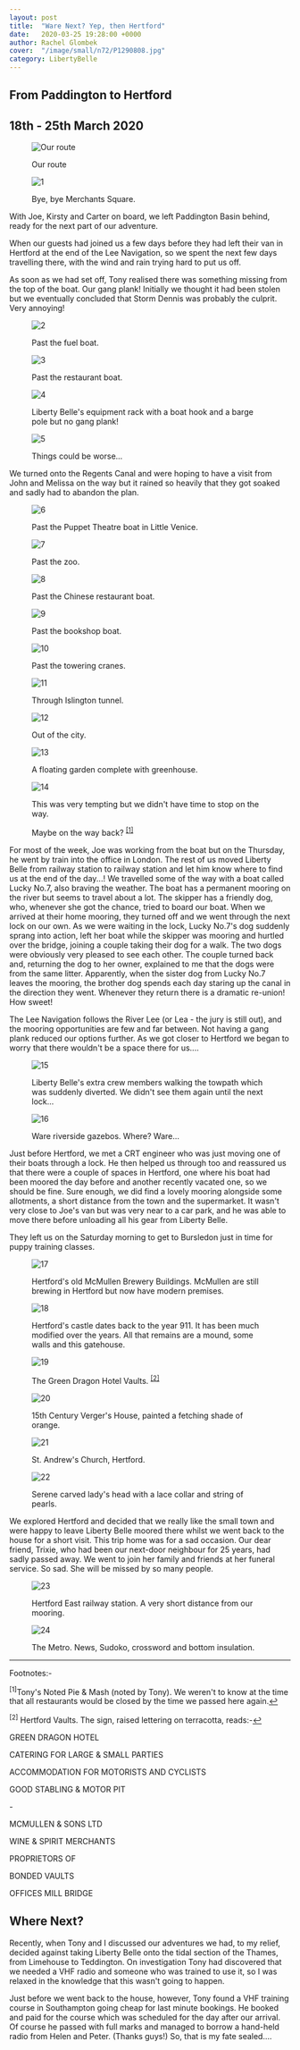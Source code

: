 ```yaml
---
layout: post
title:  "Ware Next? Yep, then Hertford"
date:   2020-03-25 19:28:00 +0000
author: Rachel Glombek
cover:  "/image/small/n72/P1290808.jpg"
category: LibertyBelle
---
```


<h2>From Paddington to Hertford</h2>
<h2>18th - 25th March 2020</h2>
 
<figure>
 <img src="{{site.baseurl}}/image/maps/n72map.png" alt="Our route" >
 <figcaption>
 <p>Our route</p>
 </figcaption>
</figure>

<figure>
 <img src="{{site.baseurl}}/image/small/n72/P1290713.jpg" alt="1" >
 <figcaption>
 <p>Bye, bye Merchants Square.</p>
 </figcaption>
</figure>

<p>With Joe, Kirsty and Carter on board, we left Paddington Basin behind, ready for the next part of our adventure.</p>

<p>When our guests had joined us a few days before they had left their van in Hertford at the end of the Lee Navigation, so we spent the next few days travelling there, with the wind and rain trying hard to put us off.</p>

<p>As soon as we had set off, Tony realised there was something missing from the top of the boat. Our gang plank!
Initially we thought it had been stolen but we eventually concluded that Storm Dennis was probably the culprit. Very annoying!</p>

<figure>
 <img src="{{site.baseurl}}/image/small/n72/P1290710.jpg" alt="2" >
 <figcaption>
 <p>Past the fuel boat.</p>
 </figcaption>
</figure>

<figure>
 <img src="{{site.baseurl}}/image/small/n72/P1290716.jpg" alt="3" >
 <figcaption>
 <p>Past the restaurant boat.</p>
 </figcaption>
</figure>

<figure>
 <img src="{{site.baseurl}}/image/small/n72/P1290726.jpg" alt="4" >
 <figcaption>
 <p>Liberty Belle's equipment rack with a boat hook and a barge pole but no gang plank!</p>
 </figcaption>
</figure>

<figure>
 <img src="{{site.baseurl}}/image/small/n72/P1290749.jpg" alt="5" >
 <figcaption>
 <p>Things could be worse...</p>
 </figcaption>
</figure>

<p>We turned onto the Regents Canal and were hoping to have a visit from John and Melissa on the way but it rained so heavily that they got soaked and sadly had to abandon the plan.</p>

<figure>
 <img src="{{site.baseurl}}/image/small/n72/P1290719.jpg" alt="6" >
 <figcaption>
 <p>Past the Puppet Theatre boat in Little Venice.</p>
 </figcaption>
</figure>

<figure>
 <img src="{{site.baseurl}}/image/small/n72/P1290725.jpg" alt="7" >
 <figcaption>
 <p>Past the zoo.</p>
 </figcaption>
</figure>

<figure>
 <img src="{{site.baseurl}}/image/small/n72/P1290729.jpg" alt="8" >
 <figcaption>
 <p>Past the Chinese restaurant boat.</p>
 </figcaption>
</figure>

<figure>
 <img src="{{site.baseurl}}/image/small/n72/P1290746.jpg" alt="9" >
 <figcaption>
 <p>Past the bookshop boat.</p>
 </figcaption>
</figure>

<figure>
 <img src="{{site.baseurl}}/image/small/n72/P1290743.jpg" alt="10" >
 <figcaption>
 <p>Past the towering cranes.</p>
 </figcaption>
</figure>

<figure>
 <img src="{{site.baseurl}}/image/small/n72/P1290759.jpg" alt="11" >
 <figcaption>
 <p>Through Islington tunnel.</p>
 </figcaption>
</figure>

<figure>
 <img src="{{site.baseurl}}/image/small/n72/P1290780.jpg" alt="12" >
 <figcaption>
 <p>Out of the city.</p>
 </figcaption>
</figure>

<figure>
 <img src="{{site.baseurl}}/image/small/n72/P1290795.jpg" alt="13" >
 <figcaption>
 <p>A floating garden complete with greenhouse.</p>
 </figcaption>
</figure>

<figure>
 <img src="{{site.baseurl}}/image/small/n72/IMG-20200219-WA0000.jpg" alt="14" >
 <figcaption>
 <p>This was very tempting but we didn't have time to stop on the way.</p>
 <p>Maybe on the way back? <sup><a href="#fn1" id="ref1">[1]</a></sup> </p>
 </figcaption>
</figure>

<p>For most of the week, Joe was working from the boat but on the Thursday, he went by train into the office in London. The rest of us moved Liberty Belle from railway station to railway station and let him know where to find us at the end of the day...!
We travelled some of the way with a boat called Lucky No.7, also braving the weather. The boat has a permanent mooring on the river but seems to travel about a lot. The skipper has a friendly dog, who, whenever she got the chance, tried to board our boat.
When we arrived at their home mooring, they turned off and we went through the next lock on our own. As we were waiting in the lock, Lucky No.7's dog suddenly sprang into action, left her boat while the skipper was mooring and hurtled over the bridge, joining a couple taking their dog for a walk. The two dogs were obviously very pleased to see each other. The couple turned back and, returning the dog to her owner, explained to me that the dogs were from the same litter. Apparently, when the sister dog from Lucky No.7 leaves the mooring, the brother dog spends each day staring up the canal in the direction they went. Whenever they return there is a dramatic re-union! How sweet!</p>

<p>The Lee Navigation follows the River Lee (or Lea - the jury is still out), and the mooring opportunities are few and far between. Not having a gang plank reduced our options further. As we got closer to Hertford we began to worry that there wouldn't be a space there for us....</p>

<figure>
 <img src="{{site.baseurl}}/image/small/n72/P1290803.jpg" alt="15" >
 <figcaption>
 <p>Liberty Belle's extra crew members walking the towpath which was suddenly diverted. We didn't see them again until the next lock...</p>
 </figcaption>
</figure>

<figure>
 <img src="{{site.baseurl}}/image/small/n72/P1290808.jpg" alt="16" >
 <figcaption>
 <p>Ware riverside gazebos. Where? Ware...</p>
 </figcaption>
</figure>

<p>Just before Hertford, we met a CRT engineer who was just moving one of their boats through a lock. He then helped us through too and reassured us that there were a couple of spaces in Hertford, one where his boat had been moored the day before and another recently vacated one, so we should be fine. Sure enough, we did find a lovely mooring alongside some allotments, a short distance from the town and the supermarket. It wasn't very close to Joe's van but was very near to a car park, and he was able to move there before unloading all his gear from Liberty Belle.</p>

<p>They left us on the Saturday morning to get to Bursledon just in time for puppy training classes.</p>

<figure>
 <img src="{{site.baseurl}}/image/small/n72/IMG_20200222_124539427.jpg" alt="17" >
 <figcaption>
 <p>Hertford's old McMullen Brewery Buildings. McMullen are still brewing in Hertford but now have modern premises.</p>
 </figcaption>
</figure>

<figure>
 <img src="{{site.baseurl}}/image/small/n72/IMG_20200223_155940249_HDR.jpg" alt="18" >
 <figcaption>
 <p>Hertford's castle dates back to the year 911. It has been much modified over the years. All that remains are a mound, some walls and this gatehouse.</p>
 </figcaption>
</figure>

<figure>
 <img src="{{site.baseurl}}/image/small/n72/IMG_20200223_081850693.jpg" alt="19" >
 <figcaption>
 <p>The Green Dragon Hotel Vaults.  <sup><a href="#fn2" id="ref2">[2]</a></sup>  </p>
 </figcaption>
</figure>

<figure>
 <img src="{{site.baseurl}}/image/small/n72/IMG_20200223_161534925.jpg" alt="20" >
 <figcaption>
 <p>15th Century Verger's House, painted a fetching shade of orange.</p>
 </figcaption>
</figure>

<figure>
 <img src="{{site.baseurl}}/image/small/n72/IMG_20200223_161445976_HDR.jpg" alt="21" >
 <figcaption>
 <p>St. Andrew's Church, Hertford.</p>
 </figcaption>
</figure>

<figure>
 <img src="{{site.baseurl}}/image/small/n72/IMG_20200223_160820307.jpg" alt="22" >
 <figcaption>
 <p>Serene carved lady's head with a lace collar and string of pearls.</p>
 </figcaption>
</figure>

<p>We explored Hertford and decided that we really like the small town and were happy to leave Liberty Belle moored there whilst we went back to the house for a short visit. This trip home was for a sad occasion. Our dear friend, Trixie, who had been our next-door neighbour for 25 years, had sadly passed away. We went to join her family and friends at her funeral service. So sad. She will be missed by so many people.</p>

<figure>
 <img src="{{site.baseurl}}/image/small/n72/IMG_20200225_092657834_HDR.jpg" alt="23" >
 <figcaption>
 <p>Hertford East railway station. A very short distance from our mooring.</p>
 </figcaption>
</figure>

<figure>
 <img src="{{site.baseurl}}/image/small/n72/IMG_20200225_092225643_HDR.jpg" alt="24" >
 <figcaption>
 <p>The Metro. News, Sudoko, crossword and bottom insulation.</p>
 </figcaption>
</figure>

<hr>

<p>Footnotes:-</p>

<sup id="fn1">[1]</sup>Tony's Noted Pie & Mash (noted by Tony). We weren't to know at the time that all restaurants would be closed by the time we passed here again.<a href="#ref1" title="Jump back to footnote 1 in the text.">↩</a>

<sup id="fn2">[2]</sup> Hertford Vaults. The sign, raised lettering on terracotta, reads:-<a href="#ref2" title="Jump back to footnote 2 in the text.">↩</a>

<p class="signtranscript">GREEN DRAGON HOTEL</p>
<p class="signtranscript">CATERING FOR LARGE &amp; SMALL PARTIES</p>
<p class="signtranscript">ACCOMMODATION FOR MOTORISTS AND CYCLISTS</p>
<p class="signtranscript">GOOD STABLING &amp; MOTOR PIT</p>
<p class="signtranscript">-</p>
<p class="signtranscript">MCMULLEN &amp; SONS LTD</p>
<p class="signtranscript">WINE &amp; SPIRIT MERCHANTS</p>
<p class="signtranscript">PROPRIETORS OF</p>
<p class="signtranscript">BONDED VAULTS</p>
<p class="signtranscript">OFFICES MILL BRIDGE</p>



<h2>Where Next?</h2>

<p>Recently, when Tony and I discussed our adventures we had, to my relief, decided against taking Liberty Belle onto the tidal section of the Thames, from Limehouse to Teddington. On investigation Tony had discovered that we needed a VHF radio and someone who was trained to use it, so I was relaxed in the knowledge that this wasn't going to happen.</p>

<p>Just before we went back to the house, however, Tony found a VHF training course in Southampton going cheap for last minute bookings. He booked and paid for the course which was scheduled for the day after our arrival. Of course he passed with full marks and managed to borrow a hand-held radio from Helen and Peter. (Thanks guys!) So, that is my fate sealed....</p>
